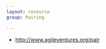 ```yaml
---
layout: resource
group: Pairing

---
```

<!-- General resources go here -->
- <http://www.agileventures.org/pair>
<!-- #### Beginner -->

<!-- #### Intermediate -->

<!-- #### Advanced -->

<!-- #### Jedi -->
